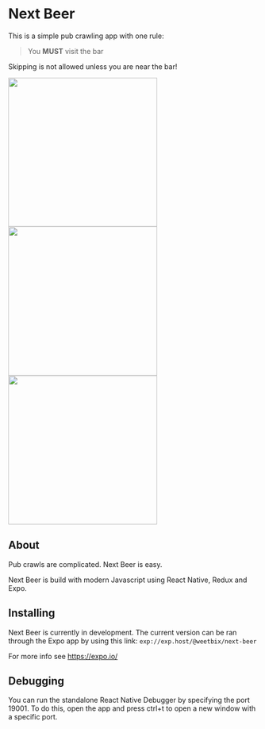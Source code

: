# Next Beer
This is a simple pub crawling app with one rule:
> You **MUST**   visit the bar

Skipping is not allowed unless you are near the bar!

<img src="https://user-images.githubusercontent.com/492636/45844486-e1d26580-bd22-11e8-90a8-0e588f234d75.png" width="300">
<img src="https://user-images.githubusercontent.com/492636/45844528-029abb00-bd23-11e8-9c02-4019650179f6.png" width="300">
<img src="https://user-images.githubusercontent.com/492636/45846372-e4838980-bd27-11e8-97c8-43d898970ee5.png" width="300">


## About

Pub crawls are complicated. Next Beer is easy.

Next Beer is build with modern Javascript using React Native, Redux and Expo.

## Installing
Next Beer is currently in development. The current version can be ran through the Expo app by using this link:
`exp://exp.host/@weetbix/next-beer`

For more info see https://expo.io/

## Debugging

You can run the standalone React Native Debugger by specifying the port 19001. To do this, open the app and press ctrl+t to open a new window with a specific port.

